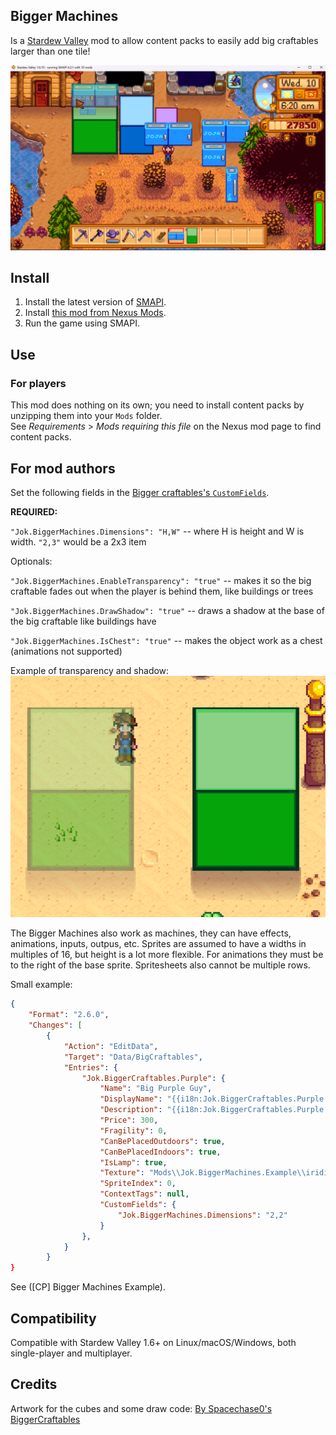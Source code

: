 ## **Bigger Machines**
Is a [Stardew Valley](http://stardewvalley.net/) mod to allow content packs to easily add big craftables larger than one tile!

![](screenshot.png)

## Install
1. Install the latest version of [SMAPI](https://smapi.io).
2. Install [this mod from Nexus Mods](http://www.nexusmods.com/stardewvalley/mods/33660).
3. Run the game using SMAPI.

## Use
### For players
This mod does nothing on its own; you need to install content packs by unzipping them into your
`Mods` folder.   
See _Requirements_ > _Mods requiring this file_ on the Nexus mod page to find
content packs.

## For mod authors
Set the following fields in the [Bigger craftables's `CustomFields`](https://stardewvalleywiki.com/Modding:Big_craftables#Advanced).


**REQUIRED:**

`"Jok.BiggerMachines.Dimensions": "H,W"` -- where H is height and W is width. `"2,3"` would be a 2x3 item

  

Optionals:

`"Jok.BiggerMachines.EnableTransparency": "true"` -- makes it so the big craftable fades out when the player is behind them, like buildings or trees

`"Jok.BiggerMachines.DrawShadow": "true"` -- draws a shadow at the base of the big craftable like buildings have

`"Jok.BiggerMachines.IsChest": "true"` -- makes the object work as a chest (animations not supported)

Example of transparency and shadow:  
![](screenshot2.png)

The Bigger Machines also work as machines, they can have effects, animations, inputs, outpus, etc.
Sprites are assumed to have a widths in multiples of 16, but height is a lot more flexible.
For animations they must be to the right of the base sprite. Spritesheets also cannot be multiple rows. 


Small example:
```json
{
	"Format": "2.6.0",
	"Changes": [
		{
			"Action": "EditData",
			"Target": "Data/BigCraftables",
			"Entries": {
				"Jok.BiggerCraftables.Purple": {
					"Name": "Big Purple Guy",
					"DisplayName": "{{i18n:Jok.BiggerCraftables.Purple.name}}",
					"Description": "{{i18n:Jok.BiggerCraftables.Purple.description}}",
					"Price": 300,
					"Fragility": 0,
					"CanBePlacedOutdoors": true,
					"CanBePlacedIndoors": true,
					"IsLamp": true,
					"Texture": "Mods\\Jok.BiggerMachines.Example\\iridium-box",
					"SpriteIndex": 0,
					"ContextTags": null,
					"CustomFields": {
						"Jok.BiggerMachines.Dimensions": "2,2"
					}
				},
            }
        }
}
```

See (\[CP\] Bigger Machines Example).

## Compatibility
Compatible with Stardew Valley 1.6+ on Linux/macOS/Windows, both single-player and multiplayer.

## Credits
Artwork for the cubes and some draw code:
[By Spacechase0's BiggerCraftables](https://github.com/spacechase0/StardewValleyMods/blob/develop/BiggerCraftables)
